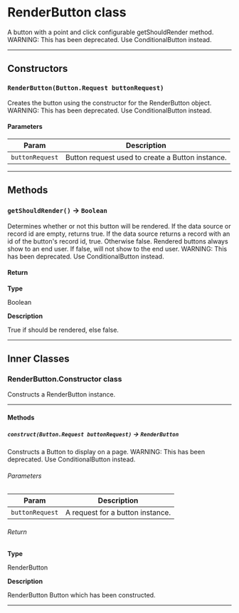 # RenderButton class

A button with a point and click configurable getShouldRender method. WARNING: This has been deprecated. Use ConditionalButton instead.

---
## Constructors
### `RenderButton(Button.Request buttonRequest)`

Creates the button using the constructor for the RenderButton object. WARNING: This has been deprecated. Use ConditionalButton instead.
#### Parameters
|Param|Description|
|-----|-----------|
|`buttonRequest` |  Button request used to create a Button instance. |

---
## Methods
### `getShouldRender()` → `Boolean`

Determines whether or not this button will be rendered. If the data source or record id are empty, returns true. If the data source returns a record with an id of the button's record id, true. Otherwise false. Rendered buttons always show to an end user. If false, will not show to the end user. WARNING: This has been deprecated. Use ConditionalButton instead.

#### Return

**Type**

Boolean

**Description**

True if should be rendered, else false.

---
## Inner Classes

### RenderButton.Constructor class

Constructs a RenderButton instance.

---
#### Methods
##### `construct(Button.Request buttonRequest)` → `RenderButton`

Constructs a Button to display on a page. WARNING: This has been deprecated. Use ConditionalButton instead.

###### Parameters
|Param|Description|
|-----|-----------|
|`buttonRequest` |  A request for a button instance. |

###### Return

**Type**

RenderButton

**Description**

RenderButton Button which has been constructed.

---
